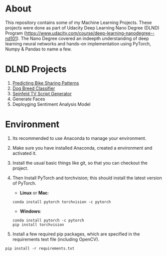 # About
This repository contains some of my Machine Learning Projects. These projects were done as part of Udacity Deep Learning Nano Degree (DLND) Program (https://www.udacity.com/course/deep-learning-nanodegree--nd101). The Nano Degree covered an indeepth understanding of deep learning neural networks and hands-on implementation using PyTorch, Numpy & Pandas to name a few.    

# DLND Projects
1. [Predicting Bike Sharing Patterns](./bike-sharing/)
2. [Dog Breed Classifier](./project-dog-classification/)
3. [Seinfeld TV Script Generator](./seinfeld-tv-script-generation/)
4. Generate Faces
5. Deployging Sentiment Analysis Model

# Environment
1. Its recommended to use Anaconda to manage your environment.
2. Make sure you have installed Anaconda, created a environment and activated it.
3. Install the usual basic things like git, so that you can checkout the project.
4. Then Install PyTorch and torchvision; this should install the latest version of PyTorch.
    - __Linux__ or __Mac__: 
	```
	conda install pytorch torchvision -c pytorch 
	```
	- __Windows__: 
	```
	conda install pytorch -c pytorch
	pip install torchvision
	```

5. Install a few required pip packages, which are specified in the requirements text file (including OpenCV).
```
pip install -r requirements.txt
```
